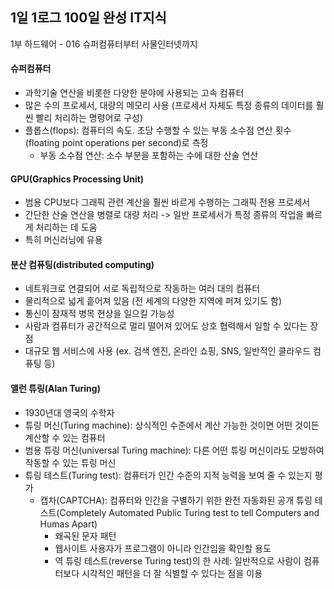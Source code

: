 ## 1일 1로그 100일 완성 IT지식

1부 하드웨어 - 016 슈퍼컴퓨터부터 사물인터넷까지

#### 슈퍼컴퓨터

- 과학기술 연산을 비롯한 다양한 분야에 사용되는 고속 컴퓨터
- 많은 수의 프로세서, 대량의 메모리 사용 (프로세서 자체도 특정 종류의 데이터를 훨씬 빨리 처리하는 명령어로 구성)
- 플롭스(flops): 컴퓨터의 속도. 초당 수행할 수 있는 부동 소수점 연산 횟수(floating point operations per second)로 측정
  - 부동 소수점 연산: 소수 부분을 포함하는 수에 대한 산술 연산
 
#### GPU(Graphics Processing Unit)

- 범용 CPU보다 그래픽 관련 계산을 훨씬 바르게 수행하는 그래픽 전용 프로세서
- 간단한 산술 연산을 병렬로 대량 처리 -> 일반 프로세서가 특정 종류의 작업을 빠르게 처리하는 데 도움
- 특히 머신러닝에 유용
 
#### 분산 컴퓨팅(distributed computing)

- 네트워크로 연결되어 서로 독립적으로 작동하는 여러 대의 컴퓨터
- 물리적으로 넓게 흩어져 있음 (전 세계의 다양한 지역에 퍼져 있기도 함)
- 통신이 잠재적 병목 현상을 일으킬 가능성
- 사람과 컴퓨터가 공간적으로 멀리 떨어져 있어도 상호 협력해서 일할 수 있다는 장점
- 대규모 웹 서비스에 사용 (ex. 검색 엔진, 온라인 쇼핑, SNS, 일반적인 클라우드 컴퓨팅 등)

#### 앨런 튜링(Alan Turing)

- 1930년대 영국의 수학자
- 튜링 머신(Turing machine): 상식적인 수준에서 계산 가능한 것이면 어떤 것이든 계산할 수 있는 컴퓨터
- 범용 튜링 머신(universal Turing machine): 다른 어떤 튜링 머신이라도 모방하여 작동할 수 있는 튜링 머신
- 튜링 테스트(Turing test): 컴퓨터가 인간 수준의 지적 능력을 보여 줄 수 있는지 평가
  - 캡차(CAPTCHA): 컴퓨터와 인간을 구별하기 위한 완전 자동화된 공개 튜링 테스트(Completely Automated Public Turing test to tell Computers and Humas Apart)
    - 왜곡된 문자 패턴
    - 웹사이트 사용자가 프로그램이 아니라 인간임을 확인할 용도
    - 역 튜링 테스트(reverse Turing test)의 한 사례: 일반적으로 사람이 컴퓨터보다 시각적인 패턴을 더 잘 식별할 수 있다는 점을 이용

